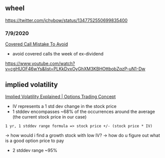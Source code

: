 

## wheel
https://twitter.com/jchybow/status/1347752550699835400

### 7/9/2020
[Covered Call Mistake To Avoid](https://www.youtube.com/watch?v=qupQrf1S2j4)
- avoid covered calls the week of ex-dividend

https://www.youtube.com/watch?v=cgHUOF46wYs&list=PLKkDvxOyGhXM3KBHOttbobZqzP-uN1-Dw




## implied volatility
[Implied Volatility Explained | Options Trading Concept](https://www.youtube.com/watch?v=DvLmayY1S7Q)
- IV represents a 1 std dev change in the stock price
- 1 stddev encompasses ~68% of the occurrences around the average (the current stock price in our case)
```
1 yr, 1 stddev range formula => stock price +/- (stock price * IV)
```
-> how would i find a growth stock with low IV?
-> how do u figure out what is a good option price to pay

- 2 stddev range ~95%
